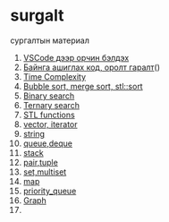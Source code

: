 # surgalt
сургалтын материал
1. [VSCode дээр орчин бэлдэх](vscode_environment.md)
2. [Байнга ашиглах код, оролт гаралт](basic.md)()
3. [Time Complexity](time_complexity.md)
4. [Bubble sort, merge sort, stl::sort](sort.md)
5. [Binary search](binary_search.md)
6. [Ternary search](ternary_search.md)
7. [STL functions](stl_functions.md)
8. [vector, iterator](vector.md)
9. [string](string.md)
10. [queue,deque](queue.md)
11. [stack](stack.md)
12. [pair,tuple](pair_tuple.md)
13. [set,multiset](set.md)
14. [map](map.md)
15. [priority_queue](priority_queue.md)
16. [Graph](graph.md)
17. 
